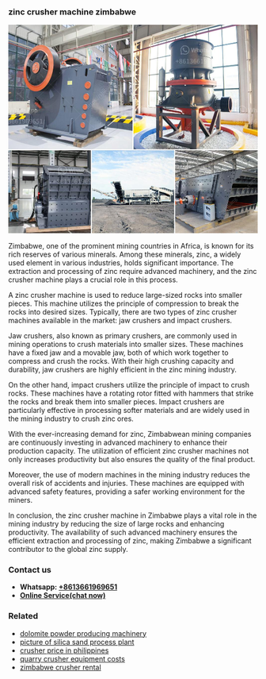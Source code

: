 <h3>zinc crusher machine zimbabwe</h3><img src='1704951380.jpg' alt=''><p>Zimbabwe, one of the prominent mining countries in Africa, is known for its rich reserves of various minerals. Among these minerals, zinc, a widely used element in various industries, holds significant importance. The extraction and processing of zinc require advanced machinery, and the zinc crusher machine plays a crucial role in this process.</p><p>A zinc crusher machine is used to reduce large-sized rocks into smaller pieces. This machine utilizes the principle of compression to break the rocks into desired sizes. Typically, there are two types of zinc crusher machines available in the market: jaw crushers and impact crushers.</p><p>Jaw crushers, also known as primary crushers, are commonly used in mining operations to crush materials into smaller sizes. These machines have a fixed jaw and a movable jaw, both of which work together to compress and crush the rocks. With their high crushing capacity and durability, jaw crushers are highly efficient in the zinc mining industry.</p><p>On the other hand, impact crushers utilize the principle of impact to crush rocks. These machines have a rotating rotor fitted with hammers that strike the rocks and break them into smaller pieces. Impact crushers are particularly effective in processing softer materials and are widely used in the mining industry to crush zinc ores.</p><p>With the ever-increasing demand for zinc, Zimbabwean mining companies are continuously investing in advanced machinery to enhance their production capacity. The utilization of efficient zinc crusher machines not only increases productivity but also ensures the quality of the final product.</p><p>Moreover, the use of modern machines in the mining industry reduces the overall risk of accidents and injuries. These machines are equipped with advanced safety features, providing a safer working environment for the miners.</p><p>In conclusion, the zinc crusher machine in Zimbabwe plays a vital role in the mining industry by reducing the size of large rocks and enhancing productivity. The availability of such advanced machinery ensures the efficient extraction and processing of zinc, making Zimbabwe a significant contributor to the global zinc supply.</p><h3>Contact us</h3><ul><li><strong>Whatsapp:&nbsp;<a href="https://wa.me/8613661969651">+8613661969651</a></strong></li><li><a href="https://swt.shibang-china.com/?git&amp;zhl&amp;zinc crusher machine zimbabwe"><strong>Online Service(chat now)</strong></a></li></ul><h3>Related</h3><ul><li><a href='dolomite powder producing machinery.md'>dolomite powder producing machinery</a></li><li><a href='picture of silica sand process plant.md'>picture of silica sand process plant</a></li><li><a href='crusher price in philippines.md'>crusher price in philippines</a></li><li><a href='quarry crusher equipment costs.md'>quarry crusher equipment costs</a></li><li><a href='zimbabwe crusher rental.md'>zimbabwe crusher rental</a></li></ul>